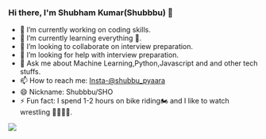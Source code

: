 ### Hi there, I'm Shubham Kumar(Shubbbu) 👋

- 🔭 I’m currently working on coding skills.
- 🌱 I’m currently learning everything 🤣.
- 👯 I’m looking to collaborate on interview preparation.
- 🤔 I’m looking for help with interview preparation.
- 💬 Ask me about Machine Learning,Python,Javascript and and other tech stuffs.
- 📫 How to reach me: [Insta-@shubbu_pyaara](https://www.instagram.com/shubbu_pyaara/)
- 😄 Nickname: Shubbbu/SHO
- ⚡ Fun fact: I spend 1-2 hours on bike riding🏍️ and I like to watch wrestling 🤜✊🤛👊.

<img src="https://github-readme-stats.vercel.app/api?username=Shubbbu&&show_icons=true&title_color=ffffff&icon_color=bb2acf&text_color=daf7dc&bg_color=151515">

